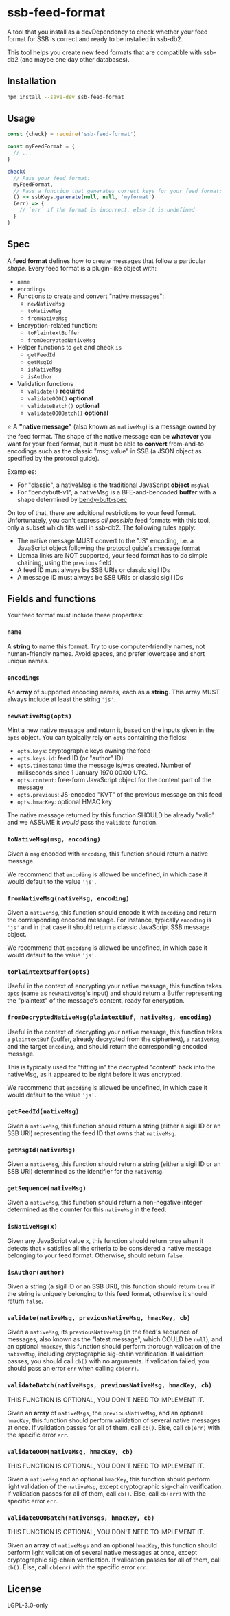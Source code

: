 <!--
SPDX-FileCopyrightText: 2022 Andre 'Staltz' Medeiros <contact@staltz.com>

SPDX-License-Identifier: CC0-1.0
-->

# ssb-feed-format

A tool that you install as a devDependency to check whether your feed format for
SSB is correct and ready to be installed in ssb-db2.

This tool helps you create new feed formats that are compatible with ssb-db2 (and maybe one day other databases).

## Installation

```bash
npm install --save-dev ssb-feed-format
```

## Usage

```js
const {check} = require('ssb-feed-format')

const myFeedFormat = {
  // ...
}

check(
  // Pass your feed format:
  myFeedFormat,
  // Pass a function that generates correct keys for your feed format:
  () => ssbKeys.generate(null, null, 'myformat')
  (err) => {
    // `err` if the format is incorrect, else it is undefined
  }
)
```

## Spec

A **feed format** defines how to create messages that follow a particular *shape*. Every feed format is a plugin-like object with:

- `name`
- `encodings`
- Functions to create and convert "native messages":
  - `newNativeMsg`
  - `toNativeMsg`
  - `fromNativeMsg`
- Encryption-related function:
  - `toPlaintextBuffer`
  - `fromDecryptedNativeMsg`
- Helper functions to `get` and check `is`
  - `getFeedId`
  - `getMsgId`
  - `isNativeMsg`
  - `isAuthor`
- Validation functions
  - `validate()` **required**
  - `validateOOO()` **optional**
  - `validateBatch()` **optional**
  - `validateOOOBatch()` **optional**

:star: A **"native message"** (also known as `nativeMsg`) is a message owned by the feed format. The shape of the native message can be **whatever** you want for your feed format, but it must be able to **convert** from-and-to encodings such as the classic "msg.value" in SSB (a JSON object as specified by the protocol guide).

Examples:

- For "classic", a nativeMsg is the traditional JavaScript **object** `msgVal`
- For "bendybutt-v1", a nativeMsg is a BFE-and-bencoded **buffer** with a shape determined by [bendy-butt-spec](https://github.com/ssb-ngi-pointer/bendy-butt-spec)

On top of that, there are additional restrictions to your feed format. Unfortunately, you can't express *all possible* feed formats with this tool, only a subset which fits well in ssb-db2. The following rules apply:

- The native message MUST convert to the "JS" encoding, i.e. a JavaScript object following the [protocol guide's message format](https://ssbc.github.io/scuttlebutt-protocol-guide/#message-format)
- Lipmaa links are NOT supported, your feed format has to do simple chaining, using the `previous` field
- A feed ID must always be SSB URIs or classic sigil IDs
- A message ID must always be SSB URIs or classic sigil IDs

## Fields and functions

Your feed format must include these properties:

### `name`

A **string** to name this format. Try to use computer-friendly names, not human-friendly names. Avoid spaces, and prefer lowercase and short unique names.

### `encodings`

An **array** of supported encoding names, each as a **string**. This array MUST
always include at least the string `'js'`.

### `newNativeMsg(opts)`

Mint a new native message and return it, based on the inputs given in the `opts` object. You can typically rely on `opts` containing the fields:

- `opts.keys`: cryptographic keys owning the feed
- `opts.keys.id`: feed ID (or "author" ID)
- `opts.timestamp`: time the message is/was created. Number of milliseconds since 1 January 1970 00:00 UTC.
- `opts.content`: free-form JavaScript object for the content part of the message
- `opts.previous`: JS-encoded "KVT" of the previous message on this feed
- `opts.hmacKey`: optional HMAC key

The native message returned by this function SHOULD be already "valid" and we ASSUME it *would* pass the `validate` function.

### `toNativeMsg(msg, encoding)`

Given a `msg` encoded with `encoding`, this function should return a native message.

We recommend that `encoding` is allowed be undefined, in which case it would default to the value `'js'`.

### `fromNativeMsg(nativeMsg, encoding)`

Given a `nativeMsg`, this function should encode it with `encoding` and return the corresponding encoded message. For instance, typically `encoding` is `'js'` and in that case it should return a classic JavaScript SSB message object.

We recommend that `encoding` is allowed be undefined, in which case it would default to the value `'js'`.

### `toPlaintextBuffer(opts)`

Useful in the context of encrypting your native message, this function takes `opts` (same as `newNativeMsg`'s input) and should return a Buffer representing the "plaintext" of the message's content, ready for encryption.

### `fromDecryptedNativeMsg(plaintextBuf, nativeMsg, encoding)`

Useful in the context of decrypting your native message, this function takes a
`plaintextBuf` (buffer, already decrypted from the ciphertext), a `nativeMsg`, and the target `encoding`, and should return the corresponding encoded message.

This is typically used for "fitting in" the decrypted "content" back into the nativeMsg, as it appeared to be right before it was encrypted.

We recommend that `encoding` is allowed be undefined, in which case it would default to the value `'js'`.

### `getFeedId(nativeMsg)`

Given a `nativeMsg`, this function should return a string (either a sigil ID or an SSB URI) representing the feed ID that owns that `nativeMsg`.

### `getMsgId(nativeMsg)`

Given a `nativeMsg`, this function should return a string (either a sigil ID or an SSB URI) determined as the identifier for the `nativeMsg`.

### `getSequence(nativeMsg)`

Given a `nativeMsg`, this function should return a non-negative integer determined as the counter for this `nativeMsg` in the feed.

### `isNativeMsg(x)`

Given any JavaScript value `x`, this function should return `true` when it detects that `x` satisfies all the criteria to be considered a native message belonging to your feed format. Otherwise, should return `false`.

### `isAuthor(author)`

Given a string (a sigil ID or an SSB URI), this function should return `true` if the string is uniquely belonging to this feed format, otherwise it should return `false`.

### `validate(nativeMsg, previousNativeMsg, hmacKey, cb)`

Given a `nativeMsg`, its `previousNativeMsg` (in the feed's sequence of messages, also known as the "latest message", which COULD be `null`), and an optional `hmacKey`, this function should perform thorough validation of the `nativeMsg`, including cryptographic sig-chain verification. If validation passes, you should call `cb()` with no arguments. If validation failed, you should pass an error `err` when calling `cb(err)`.

### `validateBatch(nativeMsgs, previousNativeMsg, hmacKey, cb)`

THIS FUNCTION IS OPTIONAL, YOU DON'T NEED TO IMPLEMENT IT.

Given an **array** of `nativeMsgs`, the `previousNativeMsg`, and an optional `hmacKey`, this function should perform validation of several native messages at once. If validation passes for all of them, call `cb()`. Else, call `cb(err)` with the specific error `err`.

### `validateOOO(nativeMsg, hmacKey, cb)`

THIS FUNCTION IS OPTIONAL, YOU DON'T NEED TO IMPLEMENT IT.

Given a `nativeMsg` and an optional `hmacKey`, this function should perform light validation of the `nativeMsg`, except cryptographic sig-chain verification. If validation passes for all of them, call `cb()`. Else, call `cb(err)` with the specific error `err`.

### `validateOOOBatch(nativeMsgs, hmacKey, cb)`

THIS FUNCTION IS OPTIONAL, YOU DON'T NEED TO IMPLEMENT IT.

Given an **array** of `nativeMsgs` and an optional `hmacKey`, this function should perform light validation of several native messages at once, except cryptographic sig-chain verification. If validation passes for all of them, call `cb()`. Else, call `cb(err)` with the specific error `err`.

## License

LGPL-3.0-only
